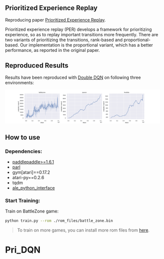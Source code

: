 ## Prioritized Experience Replay
Reproducing paper [Prioritized Experience Replay](https://arxiv.org/abs/1511.05952).

Prioritized experience replay (PER) develops a framework for prioritizing experience, so as to replay important transitions more frequently. There are two variants of prioritizing the transitions, rank-based and proportional-based. Our implementation is the proportional variant, which has a better performance, as reported in the original paper.

## Reproduced Results
Results have been reproduced with [Double DQN](https://arxiv.org/abs/1509.06461v3) on following three environments:

<p align="center">
  <img src="result.png"/>
</p>

## How to use

### Dependencies:
+ [paddlepaddle>=1.6.1](https://github.com/PaddlePaddle/Paddle)
+ [parl](https://github.com/PaddlePaddle/PARL)
+ gym[atari]==0.17.2
+ atari-py==0.2.6
+ tqdm
+ [ale_python_interface](https://github.com/mgbellemare/Arcade-Learning-Environment)


### Start Training:
Train on BattleZone game:
```bash
python train.py --rom ./rom_files/battle_zone.bin
```

> To train on more games, you can install more rom files from [here](https://github.com/openai/atari-py/tree/master/atari_py/atari_roms).
# Pri_DQN
